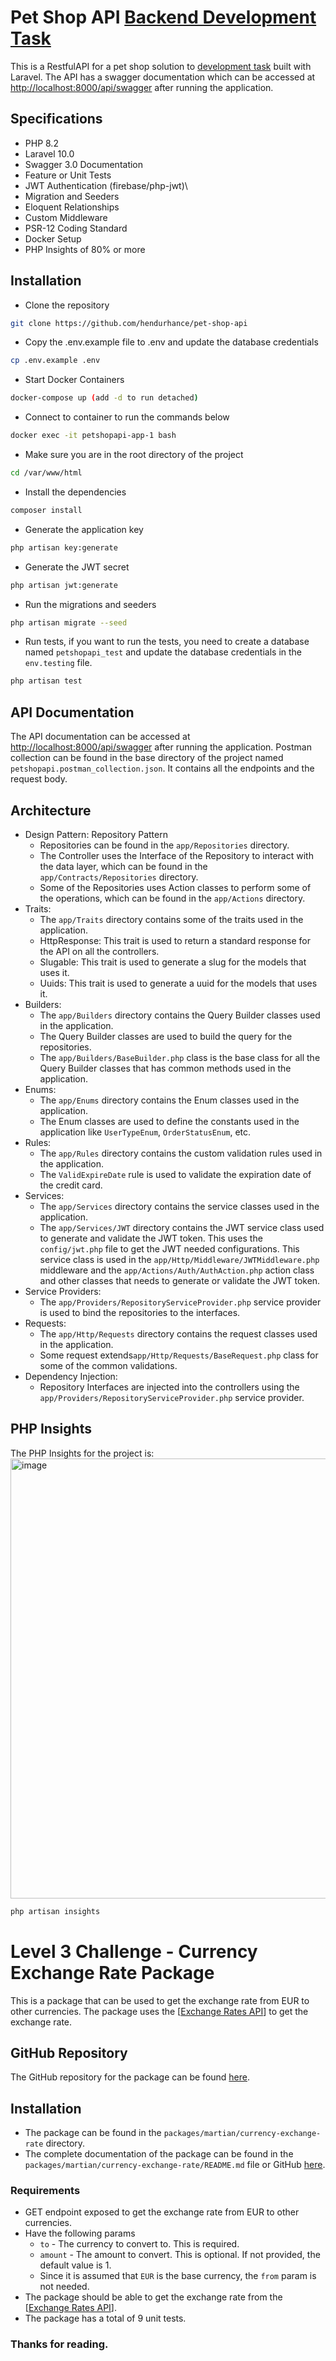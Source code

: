 # Pet Shop API [Backend Development Task](https://buckhill.atlassian.net/wiki/spaces/BR/blog/2022/07/22/1690435585)
This is a RestfulAPI for a pet shop solution to [development task](https://buckhill.atlassian.net/wiki/spaces/BR/blog/2022/07/22/1690435585) built with Laravel. The API has a swagger documentation which can be accessed at [http://localhost:8000/api/swagger](http://localhost:8000/api/swagger) after running the application.

## Specifications
- PHP 8.2
- Laravel 10.0
- Swagger 3.0 Documentation
- Feature or Unit Tests
- JWT Authentication (firebase/php-jwt)\
- Migration and Seeders
- Eloquent Relationships
- Custom Middleware
- PSR-12 Coding Standard
- Docker Setup
- PHP Insights of 80% or more

## Installation
- Clone the repository
```bash
git clone https://github.com/hendurhance/pet-shop-api
```
- Copy the .env.example file to .env and update the database credentials
```bash
cp .env.example .env
```
- Start Docker Containers
```bash
docker-compose up (add -d to run detached)
```
- Connect to container to run the commands below
```bash
docker exec -it petshopapi-app-1 bash
```
- Make sure you are in the root directory of the project
```bash
cd /var/www/html
```
- Install the dependencies
```bash
composer install
```
- Generate the application key
```bash
php artisan key:generate
```
- Generate the JWT secret
```bash
php artisan jwt:generate
```
- Run the migrations and seeders
```bash
php artisan migrate --seed
```
- Run tests, if you want to run the tests, you need to create a database named `petshopapi_test` and update the database credentials in the `env.testing` file.
```bash
php artisan test
```

## API Documentation
The API documentation can be accessed at [http://localhost:8000/api/swagger](http://localhost:8000/api/swagger) after running the application. Postman collection can be found in the base directory of the project named `petshopapi.postman_collection.json`. It contains all the endpoints and the request body.

## Architecture
- Design Pattern: Repository Pattern
    - Repositories can be found in the `app/Repositories` directory.
    - The Controller uses the Interface of the Repository to interact with the data layer, which can be found in the `app/Contracts/Repositories` directory.
    - Some of the Repositories uses Action classes to perform some of the operations, which can be found in the `app/Actions` directory.
- Traits: 
    - The `app/Traits` directory contains some of the traits used in the application.
    - HttpResponse: This trait is used to return a standard response for the API on all the controllers.
    - Slugable: This trait is used to generate a slug for the models that uses it.
    - Uuids: This trait is used to generate a uuid for the models that uses it.
- Builders:
    - The `app/Builders` directory contains the Query Builder classes used in the application.
    - The Query Builder classes are used to build the query for the repositories.
    - The `app/Builders/BaseBuilder.php` class is the base class for all the Query Builder classes that has common methods used in the application.
- Enums:
    - The `app/Enums` directory contains the Enum classes used in the application.
    - The Enum classes are used to define the constants used in the application like `UserTypeEnum`, `OrderStatusEnum`, etc.
- Rules:
    - The `app/Rules` directory contains the custom validation rules used in the application.
    - The `ValidExpireDate` rule is used to validate the expiration date of the credit card.
- Services:
    - The `app/Services` directory contains the service classes used in the application.
    - The `app/Services/JWT` directory contains the JWT service class used to generate and validate the JWT token. This uses the `config/jwt.php` file to get the JWT needed configurations. This service class is used in the `app/Http/Middleware/JWTMiddleware.php` middleware and the `app/Actions/Auth/AuthAction.php` action class and other classes that needs to generate or validate the JWT token.
- Service Providers:
    - The `app/Providers/RepositoryServiceProvider.php` service provider is used to bind the repositories to the interfaces.
- Requests:
    - The `app/Http/Requests` directory contains the request classes used in the application.
    - Some request extends`app/Http/Requests/BaseRequest.php` class for some of the common validations.
- Dependency Injection:
    - Repository Interfaces are injected into the controllers using the `app/Providers/RepositoryServiceProvider.php` service provider.

## PHP Insights
The PHP Insights for the project is:
<img width="704" alt="image" src="https://user-images.githubusercontent.com/50846992/232543276-04cc4ac8-4cc7-41e2-863f-e49aba919f89.png">

``` bash
php artisan insights
```

# Level 3 Challenge - Currency Exchange Rate Package
This is a package that can be used to get the exchange rate from EUR to other currencies. The package uses the [[Exchange Rates API](https://www.ecb.europa.eu/stats/eurofxref/eurofxref-daily.xml)] to get the exchange rate.

## GitHub Repository
The GitHub repository for the package can be found [here](https://github.com/hendurhance/euro-currency-exchange).

## Installation

- The package can be found in the `packages/martian/currency-exchange-rate` directory.
- The complete documentation of the package can be found in the `packages/martian/currency-exchange-rate/README.md` file or GitHub [here](https://github.com/hendurhance/euro-currency-exchange/blob/main/README.md).

### Requirements
- GET endpoint exposed to get the exchange rate from EUR to other currencies.
- Have the following params
    - `to` - The currency to convert to. This is required.
    - `amount` - The amount to convert. This is optional. If not provided, the default value is 1.
    - Since it is assumed that `EUR` is the base currency, the `from` param is not needed.
- The package should be able to get the exchange rate from the [[Exchange Rates API](https://www.ecb.europa.eu/stats/eurofxref/eurofxref-daily.xml)].
- The package has a total of 9 unit tests.

### Thanks for reading.
